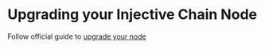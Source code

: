 # Upgrading your Injective Chain Node

Follow official guide to [upgrade your node][upgrade-doc-link]

[upgrade-doc-link]: https://docs.injective.network/guides/mainnet/canonical-chain-upgrade.html
